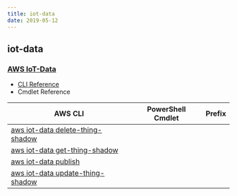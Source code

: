 ```yaml
---
title: iot-data
date: 2019-05-12
---
```


## iot-data

### [AWS IoT-Data](https://aws.amazon.com/iot/)

* [CLI Reference](https://docs.aws.amazon.com/cli/latest/reference/iot-data/index.html)
* Cmdlet Reference

|AWS CLI|PowerShell Cmdlet|Prefix|
|----|----|:--:|
|[aws iot-data delete-thing-shadow](https://docs.aws.amazon.com/cli/latest/reference/iot-data/delete-thing-shadow.html)|||
|[aws iot-data get-thing-shadow](https://docs.aws.amazon.com/cli/latest/reference/iot-data/get-thing-shadow.html)|||
|[aws iot-data publish](https://docs.aws.amazon.com/cli/latest/reference/iot-data/publish.html)|||
|[aws iot-data update-thing-shadow](https://docs.aws.amazon.com/cli/latest/reference/iot-data/update-thing-shadow.html)|||


